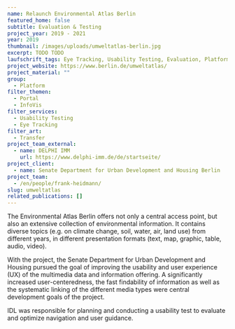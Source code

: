 ```yaml
---
name: Relaunch Environmental Atlas Berlin
featured_home: false
subtitle: Evaluation & Testing
project_year: 2019 - 2021
year: 2019
thumbnail: /images/uploads/umweltatlas-berlin.jpg
excerpt: TODO TODO
laufschrift_tags: Eye Tracking, Usability Testing, Evaluation, Platform
project_website: https://www.berlin.de/umweltatlas/
project_material: ""
group:
  - Platform
filter_themen:
  - Portal
  - InfoVis
filter_services:
  - Usability Testing
  - Eye Tracking
filter_art:
  - Transfer
project_team_external:
  - name: DELPHI IMM
    url: https://www.delphi-imm.de/de/startseite/
project_client:
  - name: Senate Department for Urban Development and Housing Berlin
project_team:
  - /en/people/frank-heidmann/
slug: umweltatlas
related_publications: []
---
```

The Environmental Atlas Berlin offers not only a central access point, but also an extensive collection of environmental information. It contains diverse topics (e.g. on climate change, soil, water, air, land use) from different years, in different presentation formats (text, map, graphic, table, audio, video).

With the project, the Senate Department for Urban Development and Housing pursued the goal of improving the usability and user experience (UX) of the multimedia data and information offering. A significantly increased user-centeredness, the fast findability of information as well as the systematic linking of the different media types were central development goals of the project. 

IDL was responsible for planning and conducting a usability test to evaluate and optimize navigation and user guidance.
